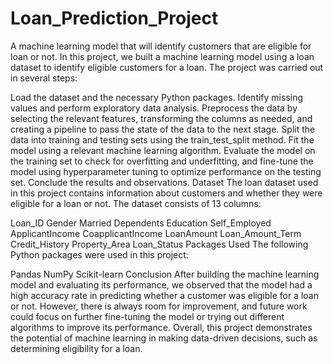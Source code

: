 # Loan_Prediction_Project
A machine learning model that will identify customers that are eligible for loan or not.
In this project, we built a machine learning model using a loan dataset to identify eligible customers for a loan. The project was carried out in several steps:

Load the dataset and the necessary Python packages.
Identify missing values and perform exploratory data analysis.
Preprocess the data by selecting the relevant features, transforming the columns as needed, and creating a pipeline to pass the state of the data to the next stage.
Split the data into training and testing sets using the train_test_split method.
Fit the model using a relevant machine learning algorithm.
Evaluate the model on the training set to check for overfitting and underfitting, and fine-tune the model using hyperparameter tuning to optimize performance on the testing set.
Conclude the results and observations.
Dataset
The loan dataset used in this project contains information about customers and whether they were eligible for a loan or not. The dataset consists of 13 columns:

Loan_ID
Gender
Married
Dependents
Education
Self_Employed
ApplicantIncome
CoapplicantIncome
LoanAmount
Loan_Amount_Term
Credit_History
Property_Area
Loan_Status
Packages Used
The following Python packages were used in this project:

Pandas
NumPy
Scikit-learn
Conclusion
After building the machine learning model and evaluating its performance, we observed that the model had a high accuracy rate in predicting whether a customer was eligible for a loan or not. However, there is always room for improvement, and future work could focus on further fine-tuning the model or trying out different algorithms to improve its performance. Overall, this project demonstrates the potential of machine learning in making data-driven decisions, such as determining eligibility for a loan.



